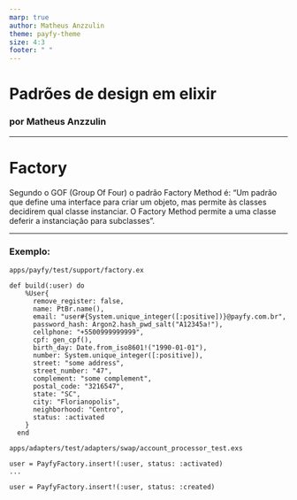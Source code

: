 ```yaml
---
marp: true
author: Matheus Anzzulin
theme: payfy-theme
size: 4:3
footer: " "
---
```

<!-- _class: lead -->
# Padrões de design em elixir
### por Matheus Anzzulin
---

# Factory
Segundo o GOF (Group Of Four) o padrão Factory Method é: “Um padrão que define uma interface para criar um objeto, mas permite às classes decidirem qual classe instanciar. O Factory Method permite a uma classe deferir a instanciação para subclasses”.

---
### Exemplo:

```
apps/payfy/test/support/factory.ex

def build(:user) do
    %User{
      remove_register: false,
      name: PtBr.name(),
      email: "user#{System.unique_integer([:positive])}@payfy.com.br",
      password_hash: Argon2.hash_pwd_salt("A12345a!"),
      cellphone: "+5500999999999",
      cpf: gen_cpf(),
      birth_day: Date.from_iso8601!("1990-01-01"),
      number: System.unique_integer([:positive]),
      street: "some address",
      street_number: "47",
      complement: "some complement",
      postal_code: "3216547",
      state: "SC",
      city: "Florianopolis",
      neighborhood: "Centro",
      status: :activated
    }
  end

```

```
apps/adapters/test/adapters/swap/account_processor_test.exs

user = PayfyFactory.insert!(:user, status: :activated)
...

user = PayfyFactory.insert!(:user, status: :created)
```
